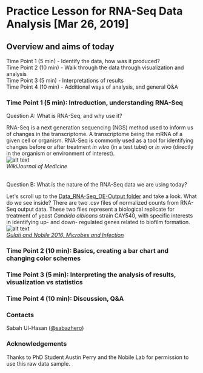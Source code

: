# Practice Lesson for RNA-Seq Data Analysis [Mar 26, 2019]

## Overview and aims of today
Time Point 1 (5 min) - Identify the data, how was it produced? </br>
Time Point 2 (10 min) - Walk through the data through visualization and analysis </br>
Time Point 3 (5 min) - Interpretations of results </br>
Time Point 4 (10 min) - Additional ways of analysis, and general Q&A </br>

### Time Point 1 (5 min): Introduction, understanding RNA-Seq
Question A: What is RNA-Seq, and why use it? </br> 

RNA-Seq is a next generation sequencing (NGS) method used to inform us of changes in the transcriptome. A transcriptome being the mRNA of a given cell or organism. RNA-Seq is commonly used as a tool for identifying changes before or after treatment *in vitro* (in a test tube) or *in vivo* (directly in the organism or environment of interest). </br>
![alt text](https://upload.wikimedia.org/wikipedia/commons/thumb/f/f3/Summary_of_RNA-Seq.svg/500px-Summary_of_RNA-Seq.svg.png)</br>
*WikiJournal of Medicine* </br></br>

Question B: What is the nature of the RNA-Seq data we are using today? </br> 

Let's scroll up to the [Data_RNA-Seq_DE-Output folder](https://github.com/sabahzero/Lesson-Plan_RNA-Seq/tree/master/Data_RNA-Seq_DE-Output) and take a look. What do we see inside? There are two .csv files of normalized counts from RNA-Seq output data. These two files represent a biological replicate for treatment of yeast *Candida albicans* strain CAY540, with specific interests in identifying up- and down- regulated genes related to biofilm formation. </br>
![alt text](https://ars.els-cdn.com/content/image/1-s2.0-S1286457916000095-gr2.jpg) </br>
*[Gulati and Nobile 2016, Microbes and Infection](https://www.sciencedirect.com/science/article/pii/S1286457916000095)*


### Time Point 2 (10 min): Basics, creating a bar chart and changing color schemes

### Time Point 3 (5 min): Interpreting the analysis of results, visualization vs statistics

### Time Point 4 (10 min): Discussion, Q&A 

### Contacts
Sabah Ul-Hasan ([@sabazhero](https://github.com/sabahzero)) </br>

### Acknowledgements
Thanks to PhD Student Austin Perry and the Nobile Lab for permission to use this raw data sample.
